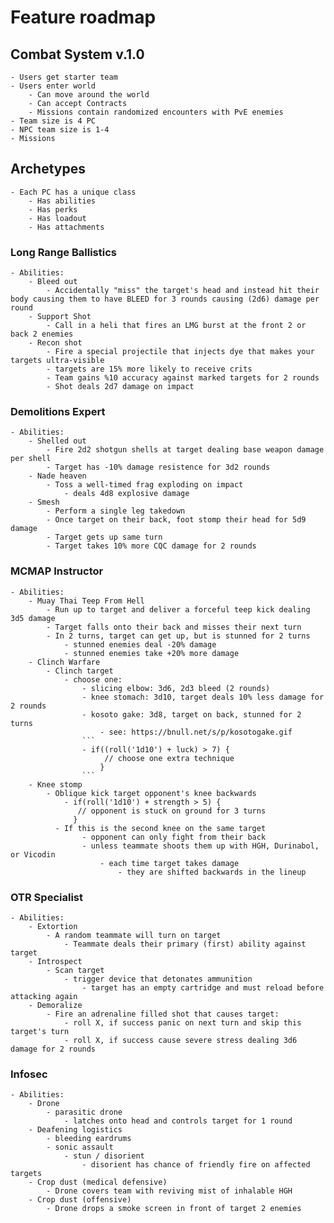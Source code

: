# Feature roadmap
## Combat System v.1.0
	- Users get starter team
	- Users enter world
		- Can move around the world
		- Can accept Contracts
		- Missions contain randomized encounters with PvE enemies
	- Team size is 4 PC
	- NPC team size is 1-4
	- Missions
## Archetypes
	- Each PC has a unique class
		- Has abilities
		- Has perks
		- Has loadout
		- Has attachments
### Long Range Ballistics
	- Abilities:
		- Bleed out
			- Accidentally "miss" the target's head and instead hit their body causing them to have BLEED for 3 rounds causing (2d6) damage per round
		- Support Shot
			- Call in a heli that fires an LMG burst at the front 2 or back 2 enemies
		- Recon shot
			- Fire a special projectile that injects dye that makes your targets ultra-visible
			- targets are 15% more likely to receive crits
			- Team gains %10 accuracy against marked targets for 2 rounds
			- Shot deals 2d7 damage on impact
### Demolitions Expert
	- Abilities:
		- Shelled out
			- Fire 2d2 shotgun shells at target dealing base weapon damage per shell
			- Target has -10% damage resistence for 3d2 rounds
		- Nade heaven
			- Toss a well-timed frag exploding on impact
				- deals 4d8 explosive damage
		- Smesh
			- Perform a single leg takedown
			- Once target on their back, foot stomp their head for 5d9 damage
			- Target gets up same turn
			- Target takes 10% more CQC damage for 2 rounds

### MCMAP Instructor
	- Abilities:
		- Muay Thai Teep From Hell
			- Run up to target and deliver a forceful teep kick dealing 3d5 damage
			- Target falls onto their back and misses their next turn
			- In 2 turns, target can get up, but is stunned for 2 turns
				- stunned enemies deal -20% damage
				- stunned enemies take +20% more damage
		- Clinch Warfare
			- Clinch target
				- choose one:
					- slicing elbow: 3d6, 2d3 bleed (2 rounds)
					- knee stomach: 3d10, target deals 10% less damage for 2 rounds
					- kosoto gake: 3d8, target on back, stunned for 2 turns
						- see: https://bnull.net/s/p/kosotogake.gif
					```
					- if((roll('1d10') + luck) > 7) {
						 // choose one extra technique
						}
					```
		- Knee stomp
			- Oblique kick target opponent's knee backwards
				- if(roll('1d10') + strength > 5) { 
				   // opponent is stuck on ground for 3 turns
				  }
			  - If this is the second knee on the same target
					- opponent can only fight from their back
					- unless teammate shoots them up with HGH, Durinabol, or Vicodin
						- each time target takes damage
							- they are shifted backwards in the lineup
### OTR Specialist
	- Abilities:
		- Extortion
			- A random teammate will turn on target
				- Teammate deals their primary (first) ability against target
		- Introspect
			- Scan target
				- trigger device that detonates ammunition 
					- target has an empty cartridge and must reload before attacking again
		- Demoralize
			- Fire an adrenaline filled shot that causes target:
				- roll X, if success panic on next turn and skip this target's turn
				- roll X, if success cause severe stress dealing 3d6 damage for 2 rounds
### Infosec
	- Abilities:
		- Drone
			- parasitic drone
				- latches onto head and controls target for 1 round
		- Deafening logistics
			- bleeding eardrums
			- sonic assault
				- stun / disorient
					- disorient has chance of friendly fire on affected targets
		- Crop dust (medical defensive)
			- Drone covers team with reviving mist of inhalable HGH
		- Crop dust (offensive)
			- Drone drops a smoke screen in front of target 2 enemies
